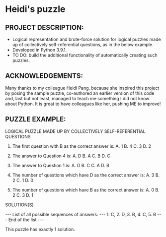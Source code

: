 # Heidi's puzzle


PROJECT DESCRIPTION:
--------------------
- Logical representation and brute-force solution for logical puzzles made up of collectively self-referential questions, as in the below example.
- Developed in Python 3.9.1.
- TO DO: build the additional functionality of automatically creating such puzzles.


ACKNOWLEDGEMENTS:
-----------------
Many thanks to my colleague Heidi Pang, because she inspired this project by posing the sample puzzle, co-authored an earlier version of this code and, last but not least, managed to teach me something I did not know about Python.
It is great to have colleagues like her, pushing ME to improve!


PUZZLE EXAMPLE:
---------------
LOGICAL PUZZLE MADE UP BY COLLECTIVELY SELF-REFERENTIAL QUESTIONS

1. The first question with B as the correct answer is:
    A. 1    B. 4    C. 3    D. 2

2. The answer to Question 4 is:
    A. D    B. A    C. B    D. C

3. The answer to Question 1 is:
    A. D    B. C    C. A    D. B

4. The number of questions which have D as the correct answer is:
    A. 3    B. 2    C. 1    D. 0

5. The number of questions which have B as the correct answer is:
    A. 0    B. 2    C. 3    D. 1

SOLUTION(S)

--- List of all possible sequences of answers: ---
    1. C,   2. D,   3. B,   4. C,   5. B
--- End of the list ---

This puzzle has exactly 1 solution.
